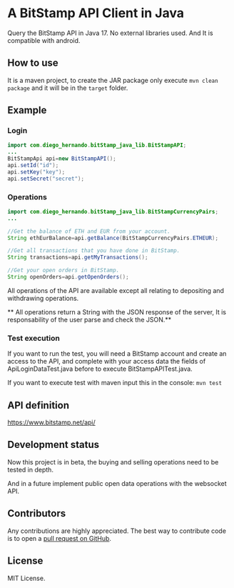 # A BitStamp API Client in Java

Query the BitStamp API in Java 17. No external libraries used. And It is compatible with android.


## How to use
It is a maven project, to create the JAR package only execute `mvn clean package` and it will be in the `target` folder.

## Example

### Login
```Java
import com.diego_hernando.bitStamp_java_lib.BitStampAPI;
...
BitStampApi api=new BitStampAPI();
api.setId("id");
api.setKey("key");
api.setSecret("secret");

```

### Operations
```Java
import com.diego_hernando.bitStamp_java_lib.BitStampCurrencyPairs;
...

//Get the balance of ETH and EUR from your account.
String ethEurBalance=api.getBalance(BitStampCurrencyPairs.ETHEUR);

//Get all transactions that you have done in BitStamp.
String transactions=api.getMyTransactions();

//Get your open orders in BitStamp.
String openOrders=api.getOpenOrders();
```
All operations of the API are available except all relating to depositing and withdrawing operations.

** All operations return a String with the JSON response of the server, It is responsability of the user parse and check the JSON.**

### Test execution
If you want to run the test, you will need a BitStamp account and create an access to the API, and complete with your access data the fields of ApiLoginDataTest.java before to execute BitStampAPITest.java.

If you want to execute test with maven input this in the console:
`mvn test`


## API definition

https://www.bitstamp.net/api/
## Development status
Now this project is in beta, the buying and selling operations need to be tested in depth.

And in a future implement public open data operations with the websocket API.
## Contributors
Any contributions are highly appreciated. The best way to contribute code is to open a
[pull request on GitHub](https://help.github.com/articles/about-pull-requests/).

## License
MIT License.
